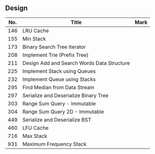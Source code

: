 ## Design
| No.  | Title                                                       | Mark |
|------|-------------------------------------------------------------|------|
| 146 | LRU Cache | |
| 155 | Min Stack | |
| 173 | Binary Search Tree Iterator | |
| 208 | Implement Trie (Prefix Tree) | |
| 211 | Design Add and Search Words Data Structure | |
| 225 | Implement Stack using Queues | |
| 232 | Implement Queue using Stacks | |
| 295 | Find Median from Data Stream | |
| 297 | Serialize and Deserialize Binary Tree | |
| 303 | Range Sum Query - Immutable | |
| 304 | Range Sum Query 2D - Immutable | |
| 449 | Serialize and Deserialize BST | |
| 460 | LFU Cache | |
| 716 | Max Stack | |
| 931 | Maximum Frequency Stack | |
